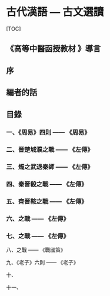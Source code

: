 # 古代漢語 — 古文選讀

[TOC]

## 《高等中醫函授教材 》導言



## 序



## 編者的話



## 目錄

### 一、《周易》四則 —— 《周易》

### 二、晉楚城濮之戰 —— 《左傳》

### 三、燭之武退秦師 —— 《左傳》

### 四、秦晉殽之戰 —— 《左傳》

### 五、齊晉鞍之戰 —— 《左傳》

### 六、之戰 —— 《左傳》

### 七、之戰 —— 《左傳》

八、之戰 —— 《戰國策》

九、《老子》六則 —— 《老子》

十、

十一、
